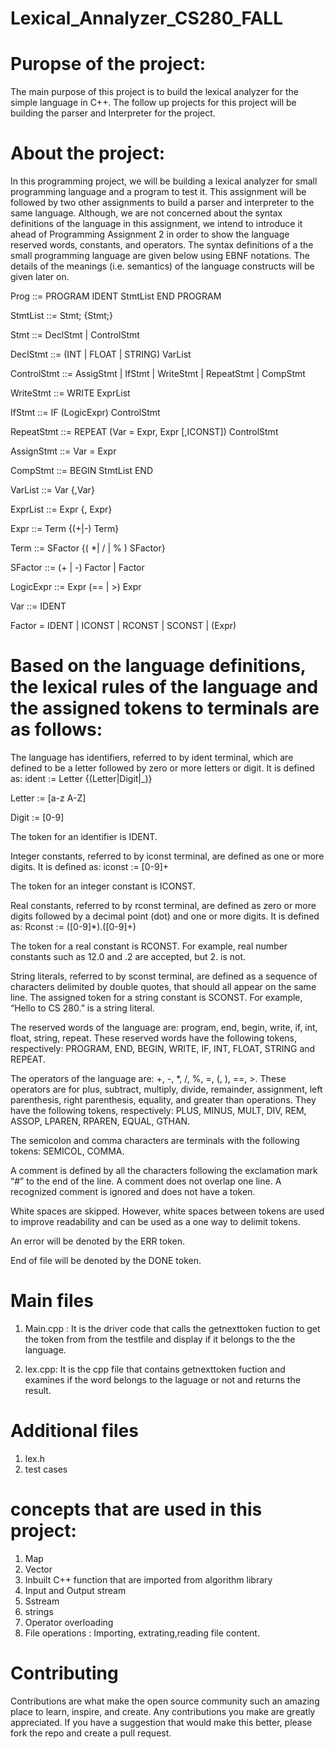 # Lexical_Annalyzer_CS280_FALL

# Puropse of the project:
  The main purpose of this project is to build the lexical analyzer for the simple language in C++. The follow up projects for this project will be building the parser and Interpreter for the project.


# About the project:

In this programming project, we will be building a lexical analyzer for small programming language and a program to test it. This assignment will be followed by two other assignments to build a parser and interpreter to the same language.
Although, we are not concerned about the syntax definitions of the language in this assignment, we intend to introduce it ahead of Programming Assignment 2 in order to show the language reserved words, constants, and operators. The syntax definitions of a the small programming language are given below using EBNF notations. The details of the meanings (i.e. semantics) of the language constructs will be given later on.

Prog ::= PROGRAM IDENT StmtList END PROGRAM

StmtList ::= Stmt; {Stmt;}

Stmt ::= DeclStmt | ControlStmt

DeclStmt ::= (INT | FLOAT | STRING) VarList

ControlStmt ::= AssigStmt | IfStmt | WriteStmt | RepeatStmt | CompStmt

WriteStmt ::= WRITE ExprList

IfStmt ::= IF (LogicExpr) ControlStmt

RepeatStmt ::= REPEAT (Var = Expr, Expr [,ICONST]) ControlStmt

AssignStmt ::= Var = Expr

CompStmt ::= BEGIN StmtList END

VarList ::= Var {,Var}

ExprList ::= Expr {, Expr}

Expr ::= Term {(+|-) Term}

Term ::= SFactor {( *| / | % ) SFactor}

SFactor ::= (+ | -) Factor | Factor

LogicExpr ::= Expr (== | >) Expr

Var ::= IDENT

Factor = IDENT | ICONST | RCONST | SCONST | (Expr)

 

# Based on the language definitions, the lexical rules of the language and the assigned tokens to terminals are as follows:

The language has identifiers, referred to by ident terminal, which are defined to be a letter followed by zero or more letters or digit. It is defined as:
ident := Letter {(Letter|Digit|_)}

Letter := [a-z A-Z]

Digit := [0-9]

The token for an identifier is IDENT.

 

Integer constants, referred to by iconst terminal, are defined as one or more digits. It is defined as:
iconst := [0-9]+

The token for an integer constant is ICONST.

 

Real constants, referred to by rconst terminal, are defined as zero or more digits followed by a decimal point (dot) and one or more digits. It is defined as:
Rconst := ([0-9]*)\.([0-9]+)

The token for a real constant is RCONST. For example, real number constants such as 12.0 and .2 are accepted, but 2. is not.

 

String literals, referred to by sconst terminal, are defined as a sequence of characters delimited by double quotes, that should all appear on the same line. The assigned token for a string constant is SCONST. For example, “Hello to CS 280.” is a string literal.
 

The reserved words of the language are: program, end, begin, write, if, int, float, string, repeat. These reserved words have the following tokens, respectively: PROGRAM, END, BEGIN, WRITE, IF, INT, FLOAT, STRING and REPEAT.
 

The operators of the language are: +, -, *, /, %, =, (, ), ==, >. These operators are for plus, subtract, multiply, divide, remainder, assignment, left parenthesis, right parenthesis, equality, and greater than operations. They have the following tokens, respectively: PLUS, MINUS, MULT, DIV, REM, ASSOP, LPAREN, RPAREN, EQUAL, GTHAN.
 

The semicolon and comma characters are terminals with the following tokens: SEMICOL, COMMA.
 

A comment is defined by all the characters following the exclamation mark “#” to the end of the line. A comment does not overlap one line. A recognized comment is ignored and does not have a token.
 

White spaces are skipped. However, white spaces between tokens are used to improve readability and can be used as a one way to delimit tokens.
 

An error will be denoted by the ERR token.
 

End of file will be denoted by the DONE token.

# Main files
1) Main.cpp : It is the driver code that calls the getnexttoken fuction to get the token from from the testfile and display if it belongs to the the language.

2) lex.cpp: It is the cpp file that contains getnexttoken fuction and examines if the word belongs to the laguage or not and returns the result.

# Additional files
1) lex.h
2) test cases

# concepts that are used in this project:

1) Map
2) Vector
3) Inbuilt C++ function that are imported from algorithm library
4) Input and Output stream 
5) Sstream
6) strings
7) Operator overloading
8) File operations : Importing, extrating,reading file content.



# Contributing
Contributions are what make the open source community such an amazing place to learn, inspire, and create. Any contributions you make are greatly appreciated.
If you have a suggestion that would make this better, please fork the repo and create a pull request.





